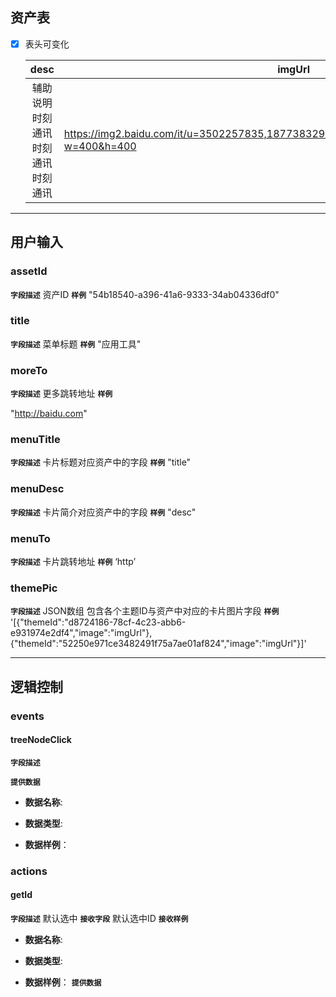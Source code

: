 ## 资产表
+ [x] 表头可变化
  
   
  
   |               desc               | imgUrl                                                       | title    | http                   |
   | :------------------------------: | ------------------------------------------------------------ | -------- | ---------------------- |
   | 辅助说明时刻通讯时刻通讯时刻通讯 | https://img2.baidu.com/it/u=3502257835,1877383298&fm=253&fmt=auto&app=138&f=JPEG?w=400&h=400 | 时刻通讯 | https://www.baidu.com/ |



---
## 用户输入 
### assetId
**`字段描述`**
资产ID
**`样例`**
"54b18540-a396-41a6-9333-34ab04336df0"

### title

**`字段描述`**
菜单标题
**`样例`**
"应用工具"

### moreTo

**`字段描述`**
更多跳转地址
**`样例`**

"http://baidu.com"

### menuTitle

**`字段描述`**
卡片标题对应资产中的字段
**`样例`**
"title"

### menuDesc

**`字段描述`**
卡片简介对应资产中的字段
**`样例`**
"desc"

### menuTo

**`字段描述`**
卡片跳转地址
**`样例`**
‘http’

### themePic

**`字段描述`**
JSON数组  包含各个主题ID与资产中对应的卡片图片字段
**`样例`**
'[{"themeId":"d8724186-78cf-4c23-abb6-e931974e2df4","image":"imgUrl"},{"themeId":"52250e971ce3482491f75a7ae01af824","image":"imgUrl"}]'



---
## 逻辑控制
### events
#### treeNodeClick
**`字段描述`**

**`提供数据`**

+ **数据名称**:

+ **数据类型**:

+ **数据样例**：



### actions
#### getId
**`字段描述`**
默认选中
**`接收字段`**
默认选中ID
**`接收样例`**

+ **数据名称**:

+ **数据类型**:

+ **数据样例**：
  **`提供数据`**
  
  
